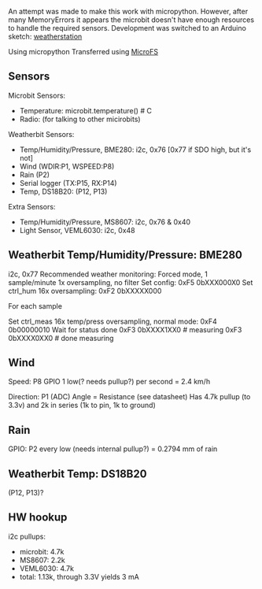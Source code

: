 An attempt was made to make this work with micropython.
However, after many MemoryErrors it appears the microbit
doesn't have enough resources to handle the required sensors.
Development was switched to an Arduino sketch:
[weatherstation](weatherstation)

Using micropython
Transferred using [MicroFS](https://microfs.readthedocs.io/en/latest/)


Sensors
------

Microbit Sensors:
- Temperature: microbit.temperature()  # C
- Radio: (for talking to other micirobits)

Weatherbit Sensors:
- Temp/Humidity/Pressure, BME280: i2c, 0x76 [0x77 if SDO high, but it's not]
- Wind (WDIR:P1, WSPEED:P8)
- Rain (P2)
- Serial logger (TX:P15, RX:P14)
- Temp, DS18B20: (P12, P13)

Extra Sensors:
- Temp/Humidity/Pressure, MS8607: i2c, 0x76 & 0x40
- Light Sensor, VEML6030: i2c, 0x48


Weatherbit Temp/Humidity/Pressure: BME280
------
i2c, 0x77
Recommended weather monitoring:
    Forced mode, 1 sample/minute
    1x oversampling, no filter
Set config:
    0xF5 0bXXX000X0
Set ctrl_hum 16x oversampling:
    0xF2 0bXXXXX000

For each sample

Set ctrl_meas 16x temp/press oversampling, normal mode:
    0xF4 0b00000010
Wait for status done
    0xF3 0bXXXX1XX0  # measuring
    0xF3 0bXXXX0XX0  # done measuring


Wind
------
Speed: P8 GPIO
1 low(? needs pullup?) per second = 2.4 km/h

Direction: P1 (ADC)
Angle = Resistance (see datasheet)
Has 4.7k pullup (to 3.3v) and 2k in series (1k to pin, 1k to ground)


Rain
------
GPIO: P2
every low (needs internal pullup?) = 0.2794 mm of rain


Weatherbit Temp: DS18B20
------
(P12, P13)?


HW hookup
------

i2c pullups:
- microbit: 4.7k
- MS8607: 2.2k
- VEML6030: 4.7k
- total: 1.13k, through 3.3V yields 3 mA
